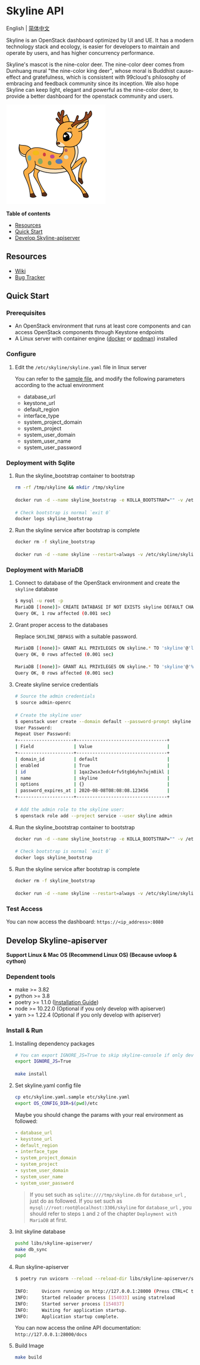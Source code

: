 # Skyline API

English | [简体中文](./README-zh_CN.md)

Skyline is an OpenStack dashboard optimized by UI and UE. It has a modern technology stack and ecology, is easier for developers to maintain and operate by users, and has higher concurrency performance.

Skyline's mascot is the nine-color deer. The nine-color deer comes from Dunhuang mural "the nine-color king deer", whose moral is Buddhist cause-effect and gratefulness, which is consistent with 99cloud's philosophy of embracing and feedback community since its inception. We also hope Skyline can keep light, elegant and powerful as the nine-color deer, to provide a better dashboard for the openstack community and users.

![](docs/images/nine-color-deer-64.png)

**Table of contents**

- [Resources](#resources)
- [Quick Start](#quick-start)
- [Develop Skyline-apiserver](#develop-skyline-apiserver)

## Resources

- [Wiki](https://wiki.openstack.org/wiki/Skyline)
- [Bug Tracker](https://launchpad.net/skyline-apiserver)

## Quick Start

### Prerequisites

- An OpenStack environment that runs at least core components and can access OpenStack components through Keystone endpoints
- A Linux server with container engine ([docker](https://docs.docker.com/engine/install/) or [podman](https://podman.io/getting-started/installation)) installed

### Configure

1. Edit the `/etc/skyline/skyline.yaml` file in linux server

    You can refer to the [sample file](etc/skyline.yaml.sample), and modify the following parameters according to the actual environment

    - database_url
    - keystone_url
    - default_region
    - interface_type
    - system_project_domain
    - system_project
    - system_user_domain
    - system_user_name
    - system_user_password

### Deployment with Sqlite

1. Run the skyline_bootstrap container to bootstrap

    ```bash
    rm -rf /tmp/skyline && mkdir /tmp/skyline

    docker run -d --name skyline_bootstrap -e KOLLA_BOOTSTRAP="" -v /etc/skyline/skyline.yaml:/etc/skyline/skyline.yaml -v /tmp/skyline:/tmp --net=host 99cloud/skyline:latest

    # Check bootstrap is normal `exit 0`
    docker logs skyline_bootstrap
    ```

2. Run the skyline service after bootstrap is complete

    ```bash
    docker rm -f skyline_bootstrap

    docker run -d --name skyline --restart=always -v /etc/skyline/skyline.yaml:/etc/skyline/skyline.yaml -v /tmp/skyline:/tmp --net=host 99cloud/skyline:latest
    ```

### Deployment with MariaDB

1. Connect to database of the OpenStack environment and create the `skyline` database

    ```bash
    $ mysql -u root -p
    MariaDB [(none)]> CREATE DATABASE IF NOT EXISTS skyline DEFAULT CHARACTER SET utf8 DEFAULT COLLATE utf8_general_ci;
    Query OK, 1 row affected (0.001 sec)
    ```

2. Grant proper access to the databases

    Replace `SKYLINE_DBPASS` with a suitable password.

    ```bash
    MariaDB [(none)]> GRANT ALL PRIVILEGES ON skyline.* TO 'skyline'@'localhost' IDENTIFIED BY 'SKYLINE_DBPASS';
    Query OK, 0 rows affected (0.001 sec)

    MariaDB [(none)]> GRANT ALL PRIVILEGES ON skyline.* TO 'skyline'@'%'  IDENTIFIED BY 'SKYLINE_DBPASS';
    Query OK, 0 rows affected (0.001 sec)
    ```

3. Create skyline service credentials

    ```bash
    # Source the admin credentials
    $ source admin-openrc

    # Create the skyline user
    $ openstack user create --domain default --password-prompt skyline
    User Password:
    Repeat User Password:
    +---------------------+----------------------------------+
    | Field               | Value                            |
    +---------------------+----------------------------------+
    | domain_id           | default                          |
    | enabled             | True                             |
    | id                  | 1qaz2wsx3edc4rfv5tgb6yhn7ujm8ikl |
    | name                | skyline                          |
    | options             | {}                               |
    | password_expires_at | 2020-08-08T08:08:08.123456       |
    +---------------------+----------------------------------+

    # Add the admin role to the skyline user:
    $ openstack role add --project service --user skyline admin
    ```

4. Run the skyline_bootstrap container to bootstrap

    ```bash
    docker run -d --name skyline_bootstrap -e KOLLA_BOOTSTRAP="" -v /etc/skyline/skyline.yaml:/etc/skyline/skyline.yaml --net=host 99cloud/skyline:latest

    # Check bootstrap is normal `exit 0`
    docker logs skyline_bootstrap
    ```

5. Run the skyline service after bootstrap is complete

    ```bash
    docker rm -f skyline_bootstrap

    docker run -d --name skyline --restart=always -v /etc/skyline/skyline.yaml:/etc/skyline/skyline.yaml --net=host 99cloud/skyline:latest
    ```

### Test Access

You can now access the dashboard: `https://<ip_address>:8080`

## Develop Skyline-apiserver

**Support Linux & Mac OS (Recommend Linux OS) (Because uvloop & cython)**

### Dependent tools

- make >= 3.82
- python >= 3.8
- poetry >= 1.1.0 ([Installation Guide](https://python-poetry.org/docs/#installation))
- node >= 10.22.0 (Optional if you only develop with apiserver)
- yarn >= 1.22.4 (Optional if you only develop with apiserver)

### Install & Run

1. Installing dependency packages

    ```bash
    # You can export IGNORE_JS=True to skip skyline-console if only develop with apiserver
    export IGNORE_JS=True

    make install
    ```

2. Set skyline.yaml config file

    ```bash
    cp etc/skyline.yaml.sample etc/skyline.yaml
    export OS_CONFIG_DIR=$(pwd)/etc
    ```

    Maybe you should change the params with your real environment as followed:

    ```yaml
    - database_url
    - keystone_url
    - default_region
    - interface_type
    - system_project_domain
    - system_project
    - system_user_domain
    - system_user_name
    - system_user_password
    ```

    > If you set such as `sqlite:////tmp/skyline.db` for `database_url` , just do as followed.
    > If you set such as `mysql://root:root@localhost:3306/skyline` for `database_url` , you should refer to steps `1` and `2` of the chapter `Deployment with MariaDB` at first.

3. Init skyline database

    ```bash
    pushd libs/skyline-apiserver/
    make db_sync
    popd
    ```

4. Run skyline-apiserver

    ```bash
    $ poetry run uvicorn --reload --reload-dir libs/skyline-apiserver/skyline_apiserver --port 28000 --log-level debug skyline_apiserver.main:app

    INFO:     Uvicorn running on http://127.0.0.1:28000 (Press CTRL+C to quit)
    INFO:     Started reloader process [154033] using statreload
    INFO:     Started server process [154037]
    INFO:     Waiting for application startup.
    INFO:     Application startup complete.
    ```

    You can now access the online API documentation: `http://127.0.0.1:28000/docs`

5. Build Image

    ```bash
    make build
    ```
